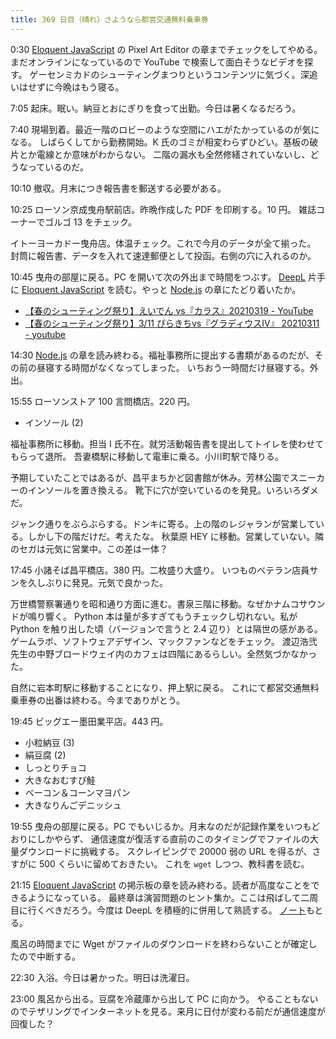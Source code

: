```yaml
---
title: 369 日目（晴れ）さようなら都営交通無料乗車券
---
```


0:30 [Eloquent JavaScript][Haverbeke18] の Pixel Art Editor の章までチェックをしてやめる。
まだオンラインになっているので YouTube で検索して面白そうなビデオを探す。
ゲーセンミカドのシューティングまつりというコンテンツに気づく。深追いはせずに今晩はもう寝る。

7:05 起床。眠い。納豆とおにぎりを食って出勤。今日は暑くなるだろう。

7:40 現場到着。最近一階のロビーのような空間にハエがたかっているのが気になる。
しばらくしてから勤務開始。K 氏のゴミが相変わらずひどい。基板の破片とか電線とか意味がわからない。
二階の漏水も全然修繕されていないし、どうなっているのだ。

10:10 撤収。月末につき報告書を郵送する必要がある。

10:25 ローソン京成曳舟駅前店。昨晩作成した PDF を印刷する。10 円。
雑誌コーナーでゴルゴ 13 をチェック。

イトーヨーカドー曳舟店。体温チェック。これで今月のデータが全て揃った。
封筒に報告書、データを入れて速達郵便として投函。右側の穴に入れるのか。

10:45 曳舟の部屋に戻る。PC を開いて次の外出まで時間をつぶす。
[DeepL] 片手に [Eloquent JavaScript][Haverbeke18] を読む。やっと [Node.js] の章にたどり着いたか。

* [【春のシューティング祭り】えいでん vs『カラス』20210319 - YouTube](https://www.youtube.com/watch?v=Fe4MQPd4zEE)
* [【春のシューティング祭り】3/11 ぴらきちvs『グラディウスIV』 20210311 - youtube](https://www.youtube.com/watch?v=Fanmh6KgDIM)

14:30 [Node.js] の章を読み終わる。福祉事務所に提出する書類があるのだが、その前の昼寝する時間がなくなってしまった。
いちおう一時間だけ昼寝する。外出。

15:55 ローソンストア 100 言問橋店。220 円。

* インソール (2)

福祉事務所に移動。担当 I 氏不在。就労活動報告書を提出してトイレを使わせてもらって退所。
吾妻橋駅に移動して電車に乗る。小川町駅で降りる。

予期していたことではあるが、昌平まちかど図書館が休み。芳林公園でスニーカーのインソールを置き換える。
靴下に穴が空いているのを発見。いろいろダメだ。

ジャンク通りをぶらぶらする。ドンキに寄る。上の階のレジャランが営業している。しかし下の階だけだ。考えたな。
秋葉原 HEY に移動。営業していない。隣のセガは元気に営業中。この差は一体？

17:45 小諸そば昌平橋店。380 円。二枚盛り大盛り。
いつものベテラン店員サンを久しぶりに発見。元気で良かった。

万世橋警察署通りを昭和通り方面に進む。書泉三階に移動。なぜかナムコサウンドが鳴り響く。
Python 本は量が多すぎてもうチェックし切れない。私が Python を触り出した頃（バージョンで言うと 2.4 辺り）とは隔世の感がある。
ゲームラボ、ソフトウェアデザイン、マックファンなどをチェック。
渡辺浩弐先生の中野ブロードウェイ内のカフェは四階にあるらしい。全然気づかなかった。

自然に岩本町駅に移動することになり、押上駅に戻る。
これにて都営交通無料乗車券の出番は終わる。今までありがとう。

19:45 ビッグエー墨田業平店。443 円。

* 小粒納豆 (3)
* 絹豆腐 (2)
* しっとりチョコ
* 大きなおむすび鮭
* ベーコン＆コーンマヨパン
* 大きなりんごデニッシュ

19:55 曳舟の部屋に戻る。PC でもいじるか。月末なのだが記録作業をいつもどおりにしかやらず、
通信速度が復活する直前のこのタイミングでファイルの大量ダウンロードに挑戦する。
スクレイピングで 20000 弱の URL を得るが、さすがに 500 くらいに留めておきたい。
これを `wget` しつつ、教科書を読む。

21:15 [Eloquent JavaScript][Haverbeke18] の掲示板の章を読み終わる。読者が高度なことをできるようになっている。
最終章は演習問題のヒント集か。ここは飛ばして二周目に行くべきだろう。今度は DeepL を積極的に併用して熟読する。
[ノート][note]もとる。

風呂の時間までに Wget がファイルのダウンロードを終わらないことが確定したので中断する。

22:30 入浴。今日は暑かった。明日は洗濯日。

23:00 風呂から出る。豆腐を冷蔵庫から出して PC に向かう。
やることもないのでテザリングでインターネットを見る。来月に日付が変わる前だが通信速度が回復した？

[DeepL]: https://www.deepl.com/translator
[Haverbeke18]: https://eloquentjavascript.net/
[Node.js]: https://nodejs.org/
[note]: https://showa-yojyo.github.io/notebook/

